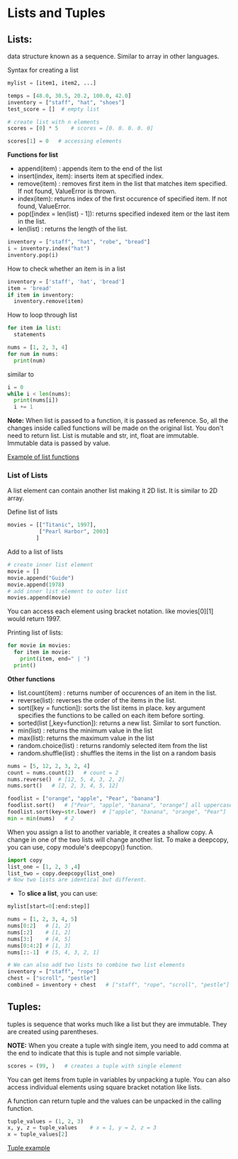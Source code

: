 # Lists and Tuples


## Lists:

data structure known as a sequence. Similar to array in other languages.

Syntax for creating a list

```python
mylist = [item1, item2, ...]
```

```python
temps = [48.0, 30.5, 20.2, 100.0, 42.0]
inventory = ["staff", "hat", "shoes"]
test_score = []  # empty list

# create list with n elements
scores = [0] * 5    # scores = [0. 0. 0. 0. 0]

scores[1] = 0   # accessing elements
```

**Functions for list**

- append(item) : appends item to the end of the list
- insert(index, item): inserts item at specified index.
- remove(item) : removes first item in the list that matches item specified. If not found, ValueError is thrown.
- index(item): returns index of the first occurence of specified item. If not found, ValueError.
- pop([index = len(list) - 1]): returns specified indexed item or the last item in the list.
- len(list) : returns the length of the list.

```python
inventory = ["staff", "hat", "robe", "bread"]
i = inventory.index("hat")
inventory.pop(i)
```

How to check whether an item is in a list

```python
inventory = ['staff', 'hat', 'bread']
item = 'bread'
if item in inventory:
  inventory.remove(item)
```

How to loop through list

```python
for item in list:
  statements
```

```python
nums = [1, 2, 3, 4]
for num in nums:
  print(num)
```

similar to

```python
i = 0
while i < len(nums):
  print(nums[i])
  i += 1
```

**Note:** When list is passed to a function, it is passed as reference. So, all the changes inside called functions will be made on the original list. You don't need to return list. List is mutable and str, int, float are immutable. Immutable data is passed by value.

[Example of list functions](../examples/list_example.py)

### List of Lists

A list element can contain another list making it 2D list. It is similar to 2D array.

Define list of lists

```python
movies = [["Titanic", 1997],
          ["Pearl Harbor", 2003]
         ]
```

Add to a list of lists

```python
# create inner list element
movie = []
movie.append("Guide")
movie.append(1978)
# add inner list element to outer list
movies.append(movie)
```

You can access each element using bracket notation. like movies[0][1] would return 1997.

Printing list of lists:

```python
for movie in movies:
  for item in movie:
    print(item, end=" | ")
  print()
```

**Other functions**

- list.count(item) : returns number of occurences of an item in the list.
- reverse(list): reverses the order of the items in the list.
- sort([key = function]): sorts the list items in place. key argument specifies the functions to be called on each item before sorting.
- sorted(list [,key=function]): returns a new list. Similar to sort function.
- min(list) : returns the minimum value in the list
- max(list): returns the maximum value in the list
- random.choice(list) : returns randomly selected item from the list
- random.shuffle(list) : shuffles the items in the list on a random basis

```python
nums = [5, 12, 2, 3, 2, 4]
count = nums.count(2)   # count = 2
nums.reverse()  # [12, 5, 4, 3, 2, 2]
nums.sort()   # [2, 2, 3, 4, 5, 12]

foodlist = ["orange", "apple", "Pear", "banana"]
foodlist.sort()   # ["Pear", "apple", "banana", "orange"] all uppercase letters come before lowercase
foodlist.sort(key=str.lower)  # ["apple", "banana", "orange", "Pear"]
min = min(nums)   # 2
```

When you assign a list to another variable, it creates a shallow copy. A change in one of the two lists will change another list.
To make a deepcopy, you can use, copy module's deepcopy() function.

```python
import copy
list_one = [1, 2, 3 ,4]
list_two = copy.deepcopy(list_one)
# Now two lists are identical but different.
```

- To **slice a list**, you can use:

```python
mylist[start=0[:end:step]]
```

```python
nums = [1, 2, 3, 4, 5]
nums[0:2]   # [1, 2]
nums[:2]    # [1, 2]
nums[3:]    # [4, 5]
nums[0:4:2] # [1, 3]
nums[::-1]  # [5, 4, 3, 2, 1]

# We can also add two lists to combine two list elements
inventory = ["staff", "rope"]
chest = ["scroll", "pestle"]
combined = inventory + chest   # ["staff", "rope", "scroll", "pestle"]
```

## Tuples:

tuples is sequence that works much like a list but they are immutable. They are created using parentheses.

**NOTE:** When you create a tuple with single item, you need to add comma at the end to indicate that this is tuple and not simple variable.

```python
scores = (99, )   # creates a tuple with single element
```

You can get items from tuple in variables by unpacking a tuple. You can also access individual elements using square bracket notation like lists.

A function can return tuple and the values can be unpacked in the calling function.

```python
tuple_values = (1, 2, 3)
x, y, z = tuple_values    # x = 1, y = 2, z = 3
x = tuple_values[2]
```

[Tuple example](../examples/number_crunch.py)
